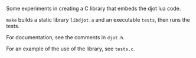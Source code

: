 Some experiments in creating a C library that embeds the djot lua code.

`make` builds a static library `libdjot.a` and an executable
`tests`, then runs the tests.

For documentation, see the comments in `djot.h`.

For an example of the use of the library, see `tests.c`.

